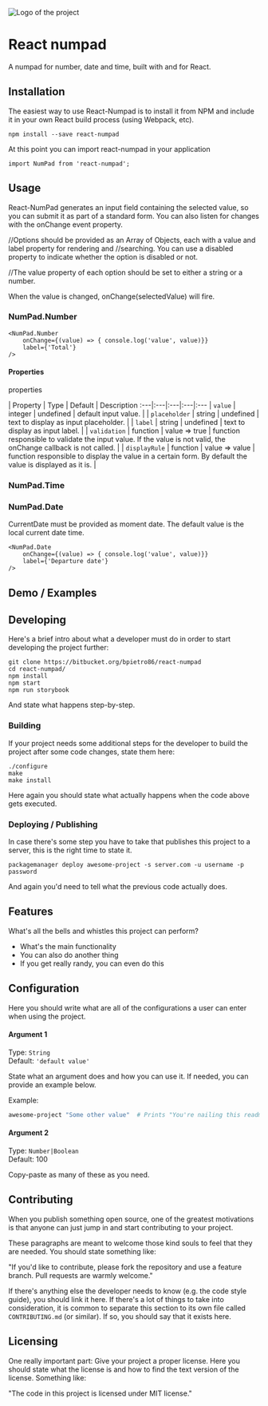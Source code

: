 ![Logo of the project](https://bitbucket.org/bpietro86/react-numpad/raw/master/logo.png)

# React numpad

A numpad for number, date and time, built with and for React.

## Installation

The easiest way to use React-Numpad is to install it from NPM and include it in your own React build process (using Webpack, etc).

```shell
npm install --save react-numpad
```

At this point you can import react-numpad in your application

```shell
import NumPad from 'react-numpad';
```

## Usage
React-NumPad generates an input field containing the selected value, so you can submit it as part of a standard form. You can also listen for changes with the onChange event property.

//Options should be provided as an Array of Objects, each with a value and label property for rendering and //searching. You can use a disabled property to indicate whether the option is disabled or not.

//The value property of each option should be set to either a string or a number.

When the value is changed, onChange(selectedValue) will fire.

### NumPad.Number

```shell
<NumPad.Number 
    onChange={(value) => { console.log('value', value)}} 
    label={'Total'} 
/>
```

#### Properties

properties

| Property | Type | Default | Description
:---|:---|:---|:---|:---
| `value` | integer | undefined | default input value. |
| `placeholder` | string | undefined | text to display as input placeholder. |
| `label` | string | undefined | text to display as input label. |
| `validation` | function | value => true | function responsible to validate the input value. If the value is not valid, the onChange callback is not called. |
| `displayRule` | function | value => value | function responsible to display the value in a certain form. By default the value is displayed as it is. |

### NumPad.Time


### NumPad.Date
CurrentDate must be provided as moment date. The default value is the local current date time.

```shell
<NumPad.Date
    onChange={(value) => { console.log('value', value)}} 
    label={'Departure date'} 
/>
```


## Demo / Examples

## Developing

Here's a brief intro about what a developer must do in order to start developing
the project further:

```shell
git clone https://bitbucket.org/bpietro86/react-numpad
cd react-numpad/
npm install
npm start
npm run storybook
```

And state what happens step-by-step.

### Building

If your project needs some additional steps for the developer to build the
project after some code changes, state them here:

```shell
./configure
make
make install
```

Here again you should state what actually happens when the code above gets
executed.

### Deploying / Publishing

In case there's some step you have to take that publishes this project to a
server, this is the right time to state it.

```shell
packagemanager deploy awesome-project -s server.com -u username -p password
```

And again you'd need to tell what the previous code actually does.

## Features

What's all the bells and whistles this project can perform?
* What's the main functionality
* You can also do another thing
* If you get really randy, you can even do this

## Configuration

Here you should write what are all of the configurations a user can enter when
using the project.

#### Argument 1
Type: `String`  
Default: `'default value'`

State what an argument does and how you can use it. If needed, you can provide
an example below.

Example:
```bash
awesome-project "Some other value"  # Prints "You're nailing this readme!"
```

#### Argument 2
Type: `Number|Boolean`  
Default: 100

Copy-paste as many of these as you need.

## Contributing

When you publish something open source, one of the greatest motivations is that
anyone can just jump in and start contributing to your project.

These paragraphs are meant to welcome those kind souls to feel that they are
needed. You should state something like:

"If you'd like to contribute, please fork the repository and use a feature
branch. Pull requests are warmly welcome."

If there's anything else the developer needs to know (e.g. the code style
guide), you should link it here. If there's a lot of things to take into
consideration, it is common to separate this section to its own file called
`CONTRIBUTING.md` (or similar). If so, you should say that it exists here.

## Licensing

One really important part: Give your project a proper license. Here you should
state what the license is and how to find the text version of the license.
Something like:

"The code in this project is licensed under MIT license."